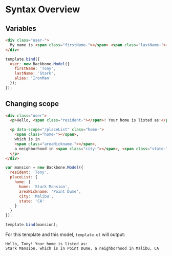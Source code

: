 Syntax Overview
===============

## Variables

```html
<div class="user-">
  My name is <span class="firstName-"></span> <span class="lastName-"></span>.
</div>
```

```js
template.bind({
  user: new Backbone.Model({
    firstName: 'Tony',
    lastName: 'Stark',
    alias: 'IronMan'
  });
});
```

## Changing scope

```html
<div class="user">
  <p>Hello, <span class="resident-"></span>! Your home is listed as:</p>

  <p data-scope="/placeList" class="home-">
    <span class="home-"></span>,
    which is in
    <span class="areaNickname-"></span>,
    a neighborhood in <span class="city-"></span>, <span class="state-"></span>
  </p>
</div>
```

```js
var mansion = new Backbone.Model({
  resident: 'Tony',
  placeList: {
    home: {
      home: 'Stark Mansion',
      areaNickname: 'Point Dume',
      city: 'Malibu',
      state: 'CA'
    }
  }
});

template.bind(mansion);
```
For this template and this model, `template.el` will output:

```
Hello, Tony! Your home is listed as:
Stark Mansion, which is in Point Dume, a neighborhood in Malibu, CA
```